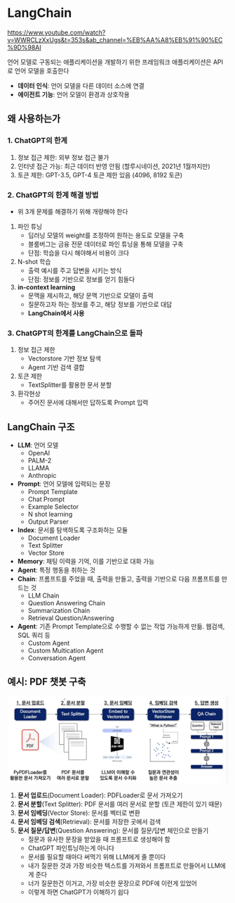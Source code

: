# LangChain

https://www.youtube.com/watch?v=WWRCLzXxUgs&t=353s&ab_channel=%EB%AA%A8%EB%91%90%EC%9D%98AI

언어 모델로 구동되는 애플리케이션을 개발하기 위한 프레임워크
애플리케이션은 API로 언어 모델을 호출한다
- **데이터 인식**: 언어 모델을 다른 데이터 소스에 연결
- **에이전트 기능**: 언어 모델이 환경과 상호작용

## 왜 사용하는가
### 1. ChatGPT의 한계
1. 정보 접근 제한: 외부 정보 접근 불가
2. 인터넷 접근 가능: 최근 데이터 반영 안됨 (할루시네이션, 2021년 1월까지만)
3. 토큰 제한: GPT-3.5, GPT-4 토큰 제한 있음 (4096, 8192 토큰)

### 2. ChatGPT의 한계 해결 방법
- 위 3개 문제를 해결하기 위해 개량해야 한다

1. 파인 튜닝
    - 딥러닝 모델의 weight를 조정하여 원하는 용도로 모델을 구축
    - 블룸버그는 금융 전문 데이터로 파인 튜닝을 통해 모델을 구축
    - 단점: 학습을 다시 해야해서 비용이 크다
2. N-shot 학습
    - 출력 예시를 주고 답변을 시키는 방식
    - 단점: 정보를 기반으로 정보를 얻기 힘들다
3. **in-context learning**
    - 문맥을 제시하고, 해당 문맥 기반으로 모델이 출력
    - 질문하고자 하는 정보를 주고, 해당 정보를 기반으로 대답
    - **LangChain에서 사용**

### 3. ChatGPT의 한계를 LangChain으로 돌파
1. 정보 접근 제한
    - Vectorstore 기반 정보 탐색
    - Agent 기반 검색 결합
2. 토큰 제한
    - TextSplitter를 활용한 문서 분할
3. 환각현상
    - 주어진 문서에 대해서만 답하도록 Prompt 입력

## LangChain 구조
- **LLM**: 언어 모델
    - OpenAI
    - PALM-2
    - LLAMA
    - Anthropic
- **Prompt**: 언어 모델에 입력되는 문장
    - Prompt Template
    - Chat Prompt
    - Example Selector
    - N shot learning
    - Output Parser
- **Index**: 문서를 탐색하도록 구조화하는 모듈
    - Document Loader
    - Text Splitter
    - Vector Store
- **Memory**: 채팅 이력을 기억, 이를 기반으로 대화 가능
- **Agent**: 특정 행동을 취하는 것
- **Chain**: 프롬프트를 주었을 때, 출력을 만들고, 출력을 기반으로 다음 프롬프트를 만드는 것 
    - LLM Chain
    - Question Answering Chain
    - Summarization Chain
    - Retrieval Question/Answering
- **Agent**: 기존 Prompt Template으로 수행할 수 없는 작업 가능하게 만듦. 웹검색, SQL 쿼리 등
    - Custom Agent
    - Custom Multication Agent
    - Conversation Agent

## 예시: PDF 챗봇 구축
![chatbot](./assets/pdf-chatbot.png)
1. **문서 업로드**(Document Loader): PDFLoader로 문서 가져오기
2. **문서 분할**(Text Splitter): PDF 문서를 여러 문서로 분할 (토큰 제한이 있기 때문)
3. **문서 임베딩**(Vector Store): 문서를 벡터로 변환
4. **문서 임베딩 검색**(Retrieval): 문서를 저장한 곳에서 검색
5. **문서 질문/답변**(Question Answering): 문서를 질문/답변 체인으로 만들기
    - 질문과 유사한 문장을 받았을 때 프롬프트로 생성해야 함
    - ChatGPT 파인튜닝하는게 아니다
    - 문서를 필요할 때마다 써먹기 위해 LLM에게 줄 뿐이다
    - 내가 질문한 것과 가장 비슷한 텍스트를 가져와서 프롬프트로 만들어서 LLM에게 준다
    - 너가 질문한건 이거고, 가장 비슷한 문장으로 PDF에 이런게 있었어
    - 이렇게 하면 ChatGPT가 이해하기 쉽다



